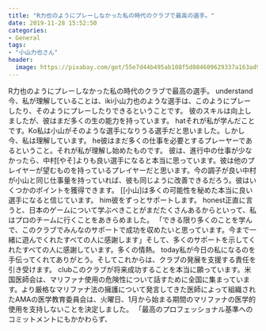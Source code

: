 ```yaml
---
title: "R力也のようにプレーしなかった私の時代のクラブで最高の選手。"
date: 2019-11-28 15:52:50
categories:
- General
tags:
- "小山力也さん"
header:
  image: https://pixabay.com/get/55e7d44b495ab108f5d084609629337a163ad9ed504c704c722b72d6944ac351_1280.jpg
---
```


R力也のようにプレーしなかった私の時代のクラブで最高の選手。 understand今、私が理解していることは、iki小山力也のような選手は、このようにプレーしたり、そのようにプレーしたりできるということです。 ‬彼のスキルは向上しましたが、彼はまだ多くの生の能力を持っています。 hatそれが私が学んだことです。Ko私は小山がそのような選手になりうる選手だと思いました。しかし今、私は理解しています。 he彼はまだ多くの仕事を必要とするプレーヤーであるということ。それが私が理解し始めたものです。 ‬彼は、進行中の仕事が少なかったら、中村[やそ]よりも良い選手になると本当に思っています。彼は他のプレイヤーが望むものを持っているプレイヤーだと思います。今の調子が良い中村が小山と同じ仕事量を持っていれば、彼も同じように改善できるだろう。彼はいくつかのポイントを獲得できます。 [[小山]は多くの可能性を秘めた本当に良い選手になると信じています。 him彼をずっとサポートします。 honest正直に言うと、日本のゲームについて学ぶべきことがまだたくさんあるからといって、私はプロのチームに行くことをあきらめました。 「できる限り多くのことを学んで、このクラブでみんなのサポートで成功を収めたいと思っています。‬今まで一緒に遊んでくれたすべての人に感謝します」そして、多くのサポートを示してくれたすべての人に感謝しています。多くの情熱。 today私が今日の私になるのを手伝ってくれてありがとう。そしてこれからは、クラブの発展を支援する責任を引き受けます。 clubこのクラブが将来成功することを本当に願っています。米国医師会は、マリファナ使用の危険性について話すために全国に集まっています。より厳格なマリファナ法の擁護について発言してきた医師によって組織されたAMAの医学教育委員会は、火曜日、1月から始まる期間のマリファナの医学的使用を支持しないことを決定しました。 「最高のプロフェッショナル基準へのコミットメントにもかかわらず、
